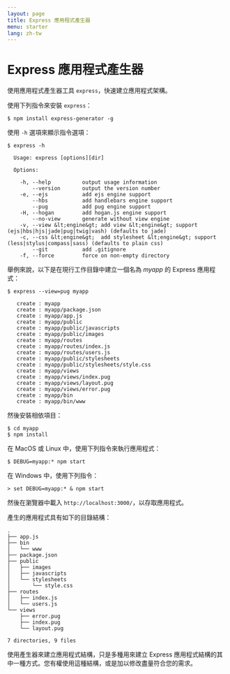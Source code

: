 ```yaml
---
layout: page
title: Express 應用程式產生器
menu: starter
lang: zh-tw
---
```


# Express 應用程式產生器

使用應用程式產生器工具 `express`，快速建立應用程式架構。

使用下列指令來安裝 `express`：

```console
$ npm install express-generator -g
```

使用 `-h` 選項來顯示指令選項：

```console
$ express -h

  Usage: express [options][dir]

  Options:

    -h, --help          output usage information
        --version       output the version number
    -e, --ejs           add ejs engine support
        --hbs           add handlebars engine support
        --pug           add pug engine support
    -H, --hogan         add hogan.js engine support
        --no-view       generate without view engine
    -v, --view &lt;engine&gt; add view &lt;engine&gt; support (ejs|hbs|hjs|jade|pug|twig|vash) (defaults to jade)
    -c, --css &lt;engine&gt;  add stylesheet &lt;engine&gt; support (less|stylus|compass|sass) (defaults to plain css)
        --git           add .gitignore
    -f, --force         force on non-empty directory
```

舉例來說，以下是在現行工作目錄中建立一個名為 _myapp_ 的 Express 應用程式：

```console
$ express --view=pug myapp

   create : myapp
   create : myapp/package.json
   create : myapp/app.js
   create : myapp/public
   create : myapp/public/javascripts
   create : myapp/public/images
   create : myapp/routes
   create : myapp/routes/index.js
   create : myapp/routes/users.js
   create : myapp/public/stylesheets
   create : myapp/public/stylesheets/style.css
   create : myapp/views
   create : myapp/views/index.pug
   create : myapp/views/layout.pug
   create : myapp/views/error.pug
   create : myapp/bin
   create : myapp/bin/www
```

然後安裝相依項目：

```console
$ cd myapp
$ npm install
```

在 MacOS 或 Linux 中，使用下列指令來執行應用程式：

```console
$ DEBUG=myapp:* npm start
```

在 Windows 中，使用下列指令：

```console
> set DEBUG=myapp:* & npm start
```

然後在瀏覽器中載入 `http://localhost:3000/`，以存取應用程式。

產生的應用程式具有如下的目錄結構：

```console
.
├── app.js
├── bin
│   └── www
├── package.json
├── public
│   ├── images
│   ├── javascripts
│   └── stylesheets
│       └── style.css
├── routes
│   ├── index.js
│   └── users.js
└── views
    ├── error.pug
    ├── index.pug
    └── layout.pug

7 directories, 9 files
```

<div class="doc-box doc-info" markdown="1">
使用產生器來建立應用程式結構，只是多種用來建立 Express 應用程式結構的其中一種方式。您有權使用這種結構，或是加以修改盡量符合您的需求。
</div>
